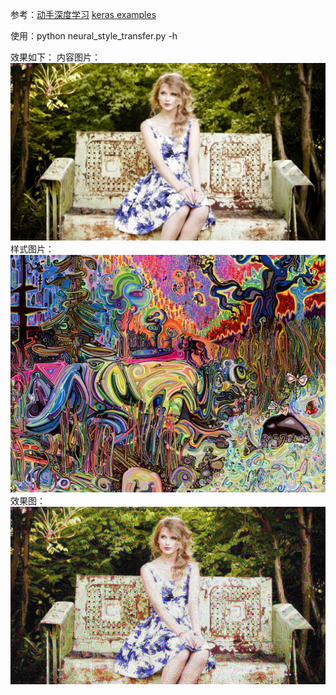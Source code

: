 参考：[动手深度学习](https://zh.gluon.ai/chapter_computer-vision/neural-style.html) [keras examples](https://github.com/keras-team/keras/blob/master/examples/neural_style_transfer.py)

使用：python neural_style_transfer.py -h

效果如下：
内容图片：![image](https://github.com/prophetss/neuralstyletransfer/blob/master/images/tw.jpg)
样式图片：![image](https://github.com/prophetss/neuralstyletransfer/blob/master/images/style.jpg)
效果图：![image](https://github.com/prophetss/neuralstyletransfer/blob/master/images/out.jpg)
